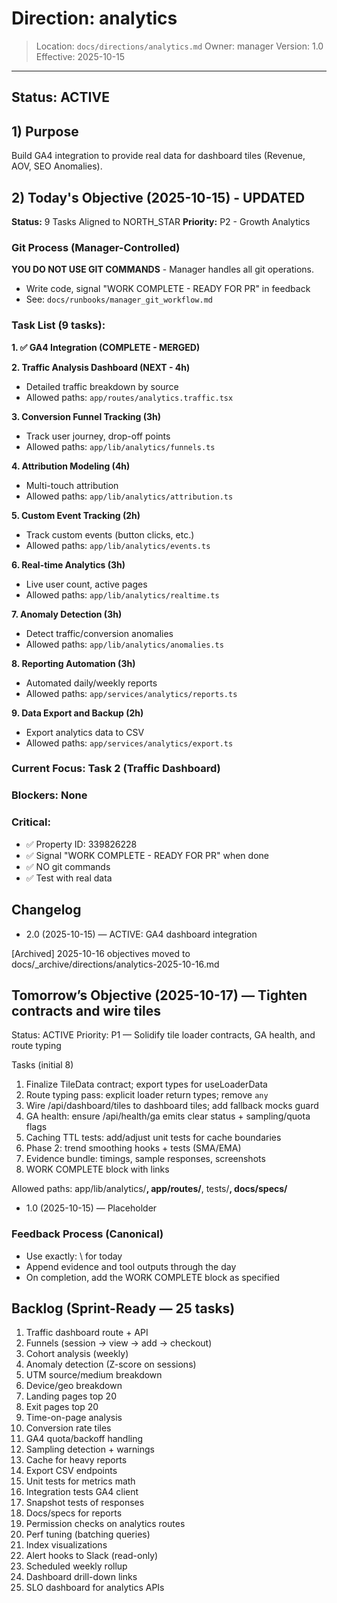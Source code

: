 # Direction: analytics

> Location: `docs/directions/analytics.md`
> Owner: manager
> Version: 1.0
> Effective: 2025-10-15

---

## Status: ACTIVE

## 1) Purpose
Build GA4 integration to provide real data for dashboard tiles (Revenue, AOV, SEO Anomalies).

## 2) Today's Objective (2025-10-15) - UPDATED

**Status:** 9 Tasks Aligned to NORTH_STAR
**Priority:** P2 - Growth Analytics

### Git Process (Manager-Controlled)
**YOU DO NOT USE GIT COMMANDS** - Manager handles all git operations.
- Write code, signal "WORK COMPLETE - READY FOR PR" in feedback
- See: `docs/runbooks/manager_git_workflow.md`

### Task List (9 tasks):

**1. ✅ GA4 Integration (COMPLETE - MERGED)**

**2. Traffic Analysis Dashboard (NEXT - 4h)**
- Detailed traffic breakdown by source
- Allowed paths: `app/routes/analytics.traffic.tsx`

**3. Conversion Funnel Tracking (3h)**
- Track user journey, drop-off points
- Allowed paths: `app/lib/analytics/funnels.ts`

**4. Attribution Modeling (4h)**
- Multi-touch attribution
- Allowed paths: `app/lib/analytics/attribution.ts`

**5. Custom Event Tracking (2h)**
- Track custom events (button clicks, etc.)
- Allowed paths: `app/lib/analytics/events.ts`

**6. Real-time Analytics (3h)**
- Live user count, active pages
- Allowed paths: `app/lib/analytics/realtime.ts`

**7. Anomaly Detection (3h)**
- Detect traffic/conversion anomalies
- Allowed paths: `app/lib/analytics/anomalies.ts`

**8. Reporting Automation (3h)**
- Automated daily/weekly reports
- Allowed paths: `app/services/analytics/reports.ts`

**9. Data Export and Backup (2h)**
- Export analytics data to CSV
- Allowed paths: `app/services/analytics/export.ts`

### Current Focus: Task 2 (Traffic Dashboard)

### Blockers: None

### Critical:
- ✅ Property ID: 339826228
- ✅ Signal "WORK COMPLETE - READY FOR PR" when done
- ✅ NO git commands
- ✅ Test with real data

## Changelog
* 2.0 (2025-10-15) — ACTIVE: GA4 dashboard integration

[Archived] 2025-10-16 objectives moved to docs/_archive/directions/analytics-2025-10-16.md


## Tomorrow’s Objective (2025-10-17) — Tighten contracts and wire tiles

Status: ACTIVE
Priority: P1 — Solidify tile loader contracts, GA health, and route typing

Tasks (initial 8)
1) Finalize TileData contract; export types for useLoaderData
2) Route typing pass: explicit loader return types; remove `any`
3) Wire /api/dashboard/tiles to dashboard tiles; add fallback mocks guard
4) GA health: ensure /api/health/ga emits clear status + sampling/quota flags
5) Caching TTL tests: add/adjust unit tests for cache boundaries
6) Phase 2: trend smoothing hooks + tests (SMA/EMA)
7) Evidence bundle: timings, sample responses, screenshots
8) WORK COMPLETE block with links

Allowed paths: app/lib/analytics/**, app/routes/**, tests/**, docs/specs/**

* 1.0 (2025-10-15) — Placeholder

### Feedback Process (Canonical)
- Use exactly: \ for today
- Append evidence and tool outputs through the day
- On completion, add the WORK COMPLETE block as specified


## Backlog (Sprint-Ready — 25 tasks)
1) Traffic dashboard route + API
2) Funnels (session → view → add → checkout)
3) Cohort analysis (weekly)
4) Anomaly detection (Z-score on sessions)
5) UTM source/medium breakdown
6) Device/geo breakdown
7) Landing pages top 20
8) Exit pages top 20
9) Time-on-page analysis
10) Conversion rate tiles
11) GA4 quota/backoff handling
12) Sampling detection + warnings
13) Cache for heavy reports
14) Export CSV endpoints
15) Unit tests for metrics math
16) Integration tests GA4 client
17) Snapshot tests of responses
18) Docs/specs for reports
19) Permission checks on analytics routes
20) Perf tuning (batching queries)
21) Index visualizations
22) Alert hooks to Slack (read-only)
23) Scheduled weekly rollup
24) Dashboard drill-down links
25) SLO dashboard for analytics APIs
